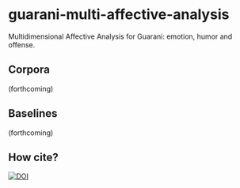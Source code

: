 # guarani-multi-affective-analysis
Multidimensional Affective Analysis for Guarani: emotion, humor and offense.

## Corpora
(forthcoming)

## Baselines
(forthcoming)

## How cite?

[![DOI](https://zenodo.org/badge/489393709.svg)](https://zenodo.org/badge/latestdoi/489393709)
